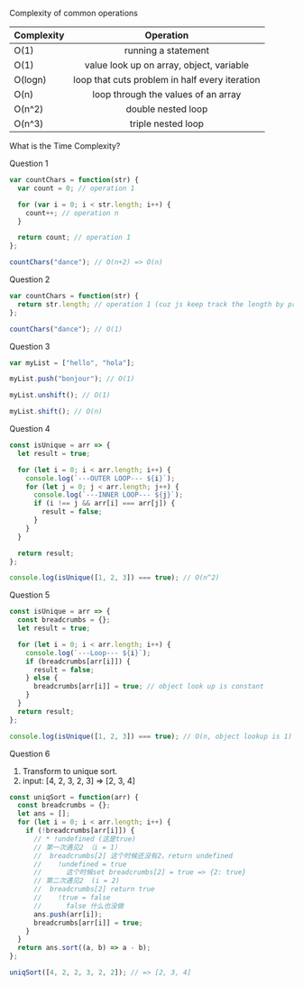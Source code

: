 Complexity of common operations

| Complexity |                   Operation                    |
| ---------- | :--------------------------------------------: |
| O(1)       |              running a statement               |
| O(1)       |    value look up on array, object, variable    |
| O(logn)    | loop that cuts problem in half every iteration |
| O(n)       |      loop through the values of an array       |
| O(n^2)     |               double nested loop               |
| O(n^3)     |               triple nested loop               |

What is the Time Complexity?

Question 1

```js
var countChars = function(str) {
  var count = 0; // operation 1

  for (var i = 0; i < str.length; i++) {
    count++; // operation n
  }

  return count; // operation 1
};

countChars("dance"); // O(n+2) => O(n)
```

Question 2

```js
var countChars = function(str) {
  return str.length; // operation 1 (cuz js keep track the length by property lookup)
};

countChars("dance"); // O(1)
```

Question 3

```js
var myList = ["hello", "hola"];

myList.push("bonjour"); // O(1)

myList.unshift(); // O(1)

myList.shift(); // O(n)
```

Question 4

```js
const isUnique = arr => {
  let result = true;

  for (let i = 0; i < arr.length; i++) {
    console.log(`---OUTER LOOP--- ${i}`);
    for (let j = 0; j < arr.length; j++) {
      console.log(`---INNER LOOP--- ${j}`);
      if (i !== j && arr[i] === arr[j]) {
        result = false;
      }
    }
  }

  return result;
};

console.log(isUnique([1, 2, 3]) === true); // O(n^2)
```

Question 5

```js
const isUnique = arr => {
  const breadcrumbs = {};
  let result = true;

  for (let i = 0; i < arr.length; i++) {
    console.log(`---Loop--- ${i}`);
    if (breadcrumbs[arr[i]]) {
      result = false;
    } else {
      breadcrumbs[arr[i]] = true; // object look up is constant
    }
  }
  return result;
};

console.log(isUnique([1, 2, 3]) === true); // O(n, object lookup is 1)
```

Question 6

1. Transform to unique sort.
2. input: [4, 2, 3, 2, 3] => [2, 3, 4]

```js
const uniqSort = function(arr) {
  const breadcrumbs = {};
  let ans = [];
  for (let i = 0; i < arr.length; i++) {
    if (!breadcrumbs[arr[i]]) {
      // * !undefined (这是true)
      // 第一次遇见2 （i = 1）
      //  breadcrumbs[2] 这个时候还没有2，return undefined
      //    !undefined = true
      //      这个时候set breadcrumbs[2] = true => {2: true}
      // 第二次遇见2  (i = 2)
      //  breadcrumbs[2] return true
      //    !true = false
      //      false 什么也没做
      ans.push(arr[i]);
      breadcrumbs[arr[i]] = true;
    }
  }
  return ans.sort((a, b) => a - b);
};

uniqSort([4, 2, 2, 3, 2, 2]); // => [2, 3, 4]
```
